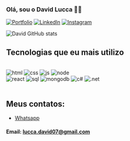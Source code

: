 
### Olá, sou o David Lucca 👋🏻

[![Portfolio](https://img.shields.io/badge/Portfolio-000000?style=for-the-badge&logo=About.me&logoColor=white)](https://portfolio-davidlukk.vercel.app)
[![LinkedIn](https://img.shields.io/badge/LinkedIn-0077B5?style=for-the-badge&logo=linkedin&logoColor=white)](https://www.linkedin.com/in/david-lucca-silva/)
[![Instagram](https://img.shields.io/badge/Instagram-E4405F?style=for-the-badge&logo=instagram&logoColor=white)](https://www.instagram.com/dc.lucca/)

![David GitHub stats](https://github-readme-stats.vercel.app/api?username=davidlukk&show_icons=true&theme=dark)

## Tecnologias que eu mais utilizo

<div style="display: inline-block>"><br/>
    <img align-itens="center "alt="html" src="https://img.shields.io/badge/HTML5-E34F26?style=for-the-badge&logo=html5&logoColor=white" />
    <img align-itens="center" alt="css" src="https://img.shields.io/badge/CSS3-1572B6?style=for-the-badge&logo=css3&logoColor=white" />
    <img align-itens="center" alt="js" src="https://img.shields.io/badge/JavaScript-323330?style=for-the-badge&logo=javascript&logoColor=F7DF1E" />
    <img align-itens="center" alt="node" src="https://img.shields.io/badge/Node.js-43853D?style=for-the-badge&logo=node.js&logoColor=white" /><br>
    <img align-itens="center" alt="react" src="https://img.shields.io/badge/React-20232A?style=for-the-badge&logo=react&logoColor=61DAFB" />
    <img align-itens="center" alt="sql" src="https://img.shields.io/badge/MySQL-00000F?style=for-the-badge&logo=mysql&logoColor=white" />
    <img align-itens="center" alt="mongodb" src="https://img.shields.io/badge/MongoDB-4EA94B?style=for-the-badge&logo=mongodb&logoColor=white" />
    <img align-itens="center" alt="c#" src="https://img.shields.io/badge/C%23-239120?style=for-the-badge&logo=c-sharp&logoColor=white" />
    <img align-itens="center" alt=".net" src="https://img.shields.io/badge/.NET-5C2D91?style=for-the-badge&logo=.net&logoColor=white" />
</div><br>

## Meus contatos:
- [Whatsapp](https://wa.me/5511980842697?text=Ol%C3%A1%2C%20vi%20seu%20portfolio%20e%20gostaria%20de%20conversar!)
#### Email: lucca.david07@gmail.com


